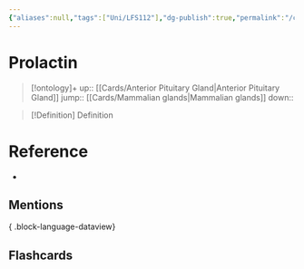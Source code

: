 ```yaml
---
{"aliases":null,"tags":["Uni/LFS112"],"dg-publish":true,"permalink":"/cards/prolactin/","dgPassFrontmatter":true}
---
```


# Prolactin

> [!ontology]+
> up:: [[Cards/Anterior Pituitary Gland\|Anterior Pituitary Gland]]
> jump:: [[Cards/Mammalian glands\|Mammalian glands]]
> down:: 

> [!Definition] Definition
> 

# Reference
- 

## Mentions

{ .block-language-dataview}

## Flashcards
